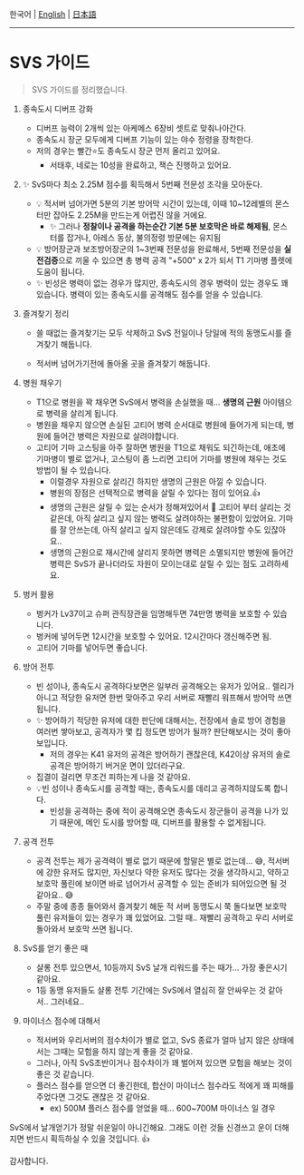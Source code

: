 한국어 | [English](SvS_en.md) | [日本語](SvS_ja.md)

---

# SVS 가이드

> SVS 가이드를 정리했습니다.



1. 종속도시 디버프 강화
   * 디버프 능력이 2개씩 있는 아케메스 6장비 셋트로 맞춰나아간다.
   * 종속도시 장군 모두에게 디버프 기능이 있는 야수 정령을 장착한다.
   * 저의 경우는 빨간⭐도 종속도시 장군 먼저 올리고 있어요.
     * 서태후, 네로는 10성을 완료하고, 잭슨 진행하고 있어요.
   
2. ✨ SvS마다 최소 2.25M 점수를 획득해서 5번째 전문성 조각을 모아둔다.
   * 💡 적서버 넘어가면 5분의 기본 방어막 시간이 있는데, 이때 10~12레벨의 몬스터만 잡아도 2.25M을 만드는게 어렵진 않을 거에요.
     * ✨  그러나 **정찰이나 공격을 하는순간 기본 5분 보호막은 바로 해제됨**, 몬스터를 잡거나, 아레스 동상, 불의정령 방문에는 유지됨
   * 💡  방어장군과 보조방어장군의 1~3번째 전문성을 완료해서, 5번째 전문성을 **실전검증**으로 끼울 수 있으면 총 병력 공격 "+500" x 2가 되서 T1 기마병 플렛에 도움이 됩니다.
   * ✨ 빈성은 병력이 없는 경우가 많지만, 종속도시의 경우 병력이 있는 경우도 꽤 있습니다. 병력이 있는 종속도시를 공격해도 점수를 얻을 수 있습니다.

3. 즐겨찾기 정리

   * 쓸 때없는 즐겨찾기는 모두 삭제하고 SvS 전일이나 당일에 적의 동맹도시를 즐겨찾기 해둡니다.

   * 적서버 넘어가기전에 돌아올 곳을 즐겨찾기 해둡니다.

     

4. 병원 채우기

   * T1으로 병원을 꽉 채우면 SvS에서 병력을 손실했을 때... **생명의 근원** 아이템으로 병력을 살리게 됩니다.
   * 병원을 채우지 않으면 손실된 고티어 병력 순서대로 병원에 들어가게 되는데, 병원에 들어간 병력은 자원으로 살려야합니다.
   * 고티어 기마 고스팅을 아주 잘하면 병원을 T1으로 채워도 되긴하는데, 애초에 기마병이 별로 없거나, 고스팅이 좀 느리면 고티어 기마를 병원에 채우는 것도 방법이 될 수 있습니다.
     * 이럴경우 자원으로 살리긴 하지만 생명의 근원은 아낄 수 있습니다.
     * 병원의 장점은 선택적으로 병력을 살릴 수 있다는 점이 있어요.👍
     * 생명의 근원은 살릴 수 있는 순서가 정해져있어서 🥲 고티어 부터 살리는 것 같은데, 아직 살리고 싶지 않는 병력도 살려야하는 불편함이 있었어요. 기마를 잘 안쓰는데, 아직 살리고 싶지 않은데도 강제로 살려야할 수도 있잖아요..
     * 생명의 근원으로 재시간에 살리지 못하면 병력은 소멸되지만 병원에 들어간 병력은 SvS가 끝나더라도 자원이 모이는대로 살릴 수 있는 점도 고려하세요.

5. 벙커 활용
   * 벙커가 Lv37이고 슈퍼 관직장관을 임명해두면 74만명 병력을 보호할 수 있습니다.
   * 벙커에 넣어두면 12시간을 보호할 수 있어요. 12시간마다 갱신해주면 됨.
   * 고티어 기마를 넣어두면 좋습니다.
     

6. 방어 전투
   * 빈 성이나, 종속도시 공격하다보면은 일부러 공격해오는 유저가 있어요.. 렐리가 아니고 적당한 유저면 한번 맞아주고 우리 서버로 재빨리 워프해서 방어막 쓰면 됩니다.
   * ✨ 방어하기 적당한 유저에 대한 판단에 대해서는, 전장에서 솔로 방어 경험을 여러번 쌓아보고, 공격자가 몇 킵 정도면 방어가 될까? 판단해보시는 것이 좋아보입니다.  
     *  저의 경우는 K41 유저의 공격은 방어하기 괜찮은데, K42이상 유저의 솔로 공격은 방어하기 버거운 면이 있더라구요.
   * 집결이 걸리면 무조건 피하는게 나을 것 같아요.
   * 💡빈 성이나 종속도시를 공격할 때는, 종속도시를 데리고 공격하지않도록 합니다.
     * 빈성을 공격하는 중에 적이 공격해오면 종속도시 장군들이 공격을 나가 있기 때문에, 메인 도시를 방어할 때, 디버프를 활용할 수 없게됩니다.



7. 공격 전투

   * 공격 전투는 제가 공격력이 별로 없기 때문에 할말은 별로 없는데... 😅, 적서버에 강한 유저도 많지만, 자신보다 약한 유저도 많다는 것을 생각하시고, 약하고 보호막 풀린에 보이면 바로 넘어가서 공격할 수 있는 준비가 되어있으면  될 것 같아요.. 😅
   * 주말 중에 종종 들어와서 즐겨찾기 해둔 적 서버 동맹도시 쭉 돌다보면 보호막 풀린 유저들이 있는 경우가 꽤 있었어요. 그럴 때.. 재빨리 공격하고 우리 서버로 돌아와서 보호막 쓰면 됩니다.

   

8. SvS를 얻기 좋은 때
   * 샬롱 전투 있으면서, 10등까지 SvS 날개 리워드를 주는 때가... 가장 좋은시기 같아요.
   * 1등 동맹 유저들도 샬롱 전투 기간에는 SvS에서 열심히 잘 안싸우는 것 같아서.. 그러네요..



9. 마이너스 점수에 대해서
   * 적서버와 우리서버의 점수차이가 별로 없고, SvS 종료가 얼마 남지 않은 상태에서는 그때는 모험을 하지 않는게 좋을 것 같아요.
   * 그러나, 아직 SvS초반이거나 점수차이가 꽤 벌어져 있으면 모험을 해보는 것이 좋은 것 같습니다.
   * 플러스 점수를 얻으면 더 좋긴한데, 합산이 마이너스 점수라도 적에게 꽤 피해를 주었다면 그것도 괜찮은 것 같아요.
     * ex) 500M 플러스 점수를 얻었을 때... 600~700M 마이너스 일 경우



SvS에서 날개얻기가 정말 쉬운일이 아니긴해요. 그래도 이런 것들 신경쓰고 운이 더해지면 반드시 획득하실 수 있을 것입니다. 👍

감사합니다.

